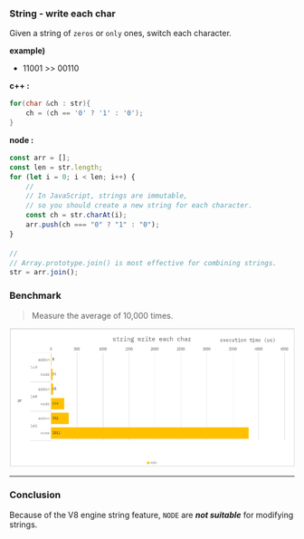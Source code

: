 ### String - write each char

Given a string of `zeros` or `only` ones, switch each character.

**example)**

-   11001 >> 00110

**c++ :**

```cpp
for(char &ch : str){
    ch = (ch == '0' ? '1' : '0');
}
```

**node :**

```ts
const arr = [];
const len = str.length;
for (let i = 0; i < len; i++) {
    //
    // In JavaScript, strings are immutable,
    // so you should create a new string for each character.
    const ch = str.charAt(i);
    arr.push(ch === "0" ? "1" : "0");
}

//
// Array.prototype.join() is most effective for combining strings.
str = arr.join();
```

### Benchmark

> Measure the average of 10,000 times.

![](./resource/benchmark.png)

---

### Conclusion

Because of the V8 engine string feature, `NODE` are **_not suitable_** for modifying strings.

